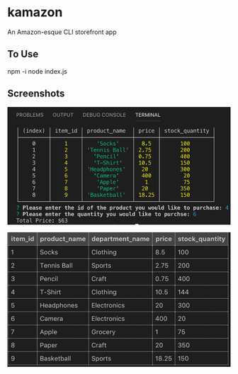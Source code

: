 # kamazon

An Amazon-esque CLI storefront app

## To Use

npm -i
node index.js

## Screenshots

![table](screenshot1.png)

![table](screenshot2.png)
